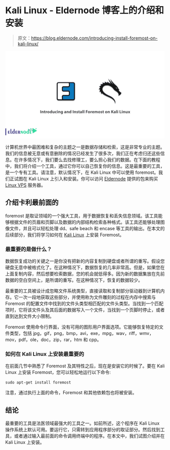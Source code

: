 # Kali Linux - Eldernode 博客上的介绍和安装

> 原文：<https://blog.eldernode.com/introducing-install-foremost-on-kali-linux/>

![Introducing and Install Foremost on Kali Linux](img/5d146f83d7bd5305c38a5ba1f8265a19.png)

计算机世界中最困难和复杂的主题之一是数据存储和检索，这是非常专业的主题。我们的信息被无意或有意删除的情况已经发生了很多次，我们正在考虑归还这些信息。在许多情况下，我们要么去找修理工，要么担心我们的数据。在下面的教程中，我们将介绍一个工具，通过它你可以自己恢复你的信息。这是最重要的工具，是一个专有工具。请注意，默认情况下，在 Kali Linux 中可以使用 foremost。我们正试图在 Kali Linux 上引入和安装。你可以访问 [Eldernode](https://eldernode.com/) 提供的包来购买 [Linux VPS](https://eldernode.com/linux-vps/) 服务器。

## **介绍卡利最前面的**

foremost 是取证领域的一个强大工具，用于数据恢复和丢失信息领域。该工具能够根据文件的页眉和页脚以及数据的内部结构检索各种格式。该工具还能够处理图像文件，并且可以轻松处理 dd、safe beach 和 encase 等工具的输出。在本文的后续部分，我们将学习如何在 [Kali Linux](https://blog.eldernode.com/install-and-configure-kali-linux-on-vps/) 上安装 Foremost。

### **最重要的是做什么？**

数据恢复成功的关键之一是你没有把新的内容复制到硬盘或者所谓的重写。假设您硬盘无意中被格式化了。在这种情况下，数据恢复的几率非常高。但是，如果您在上面复制内容，然后想要检索数据，您的机会就低得多。因为新的数据集放在先前数据的空白空间上，是所谓的重写。在这种情况下，恢复的数据较少。

最重要的工具被设计成忽略文件系统类型，直接读取和复制部分驱动器到计算机内存。它一次一段地获取这些部分，并使用称为文件雕刻的过程在内存中搜索与 Foremost 的配置文件中找到的文件头类型相匹配的文件头类型。当找到一个匹配项时，它将该文件头及其后面的数据写入一个文件，当找到一个页脚时停止，或者直到达到文件大小限制。

Foremost 使用命令行界面，没有可用的图形用户界面选项。它能够恢复特定的文件类型，包括 jpg，gif，png，bmp，avi，exe，mpg，wav，riff，wmv，mov，pdf，ole，doc，zip，rar，htm 和 cpp。

### **如何在 Kali Linux 上安装最重要的**

在前面几节中熟悉了 Foremost 及其特性之后，现在是安装它的时候了。要在 Kali Linux 上安装 Foremost，您可以轻松地运行以下命令:

```
sudo apt-get install foremost
```

注意，通过执行上面的命令，Foremost 和其他依赖包也将被安装。

## 结论

最重要的工具是法医领域最强大的工具之一。如前所述，这个程序在 Kali Linux 操作系统上默认可用。要运行它，只需转到应用程序部分的取证部分。然后找到工具，或者通过输入最前面的命令调用终端中的程序。在本文中，我们试图介绍并在 Kali Linux 上安装。